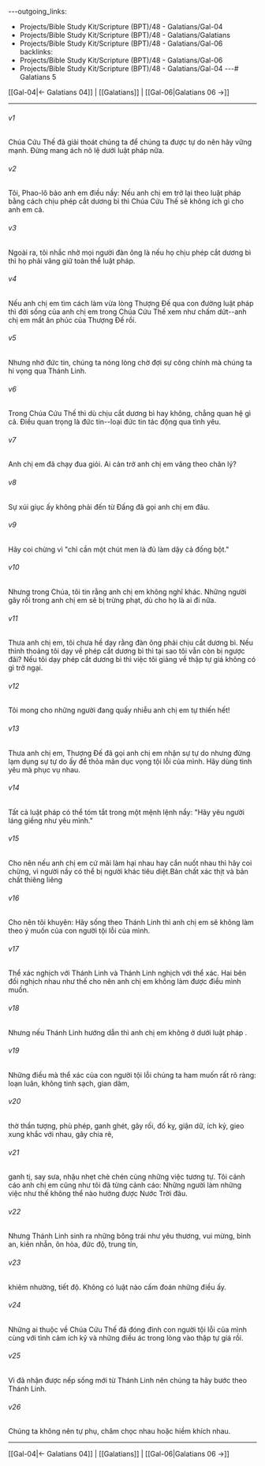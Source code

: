 ---outgoing_links:
  - Projects/Bible Study Kit/Scripture (BPT)/48 - Galatians/Gal-04
  - Projects/Bible Study Kit/Scripture (BPT)/48 - Galatians/Galatians
  - Projects/Bible Study Kit/Scripture (BPT)/48 - Galatians/Gal-06
backlinks:
  - Projects/Bible Study Kit/Scripture (BPT)/48 - Galatians/Gal-06
  - Projects/Bible Study Kit/Scripture (BPT)/48 - Galatians/Gal-04
---# Galatians 5

[[Gal-04|← Galatians 04]] | [[Galatians]] | [[Gal-06|Galatians 06 →]]
***



###### v1 
Chúa Cứu Thế đã giải thoát chúng ta để chúng ta được tự do nên hãy vững mạnh. Đừng mang ách nô lệ dưới luật pháp nữa. 

###### v2 
Tôi, Phao-lô bảo anh em điều nầy: Nếu anh chị em trở lại theo luật pháp bằng cách chịu phép cắt dương bì thì Chúa Cứu Thế sẽ không ích gì cho anh em cả. 

###### v3 
Ngoài ra, tôi nhắc nhở mọi người đàn ông là nếu họ chịu phép cắt dương bì thì họ phải vâng giữ toàn thể luật pháp. 

###### v4 
Nếu anh chị em tìm cách làm vừa lòng Thượng Đế qua con đường luật pháp thì đời sống của anh chị em trong Chúa Cứu Thế xem như chấm dứt--anh chị em mất ân phúc của Thượng Đế rồi. 

###### v5 
Nhưng nhờ đức tin, chúng ta nóng lòng chờ đợi sự công chính mà chúng ta hi vọng qua Thánh Linh. 

###### v6 
Trong Chúa Cứu Thế thì dù chịu cắt dương bì hay không, chẳng quan hệ gì cả. Điều quan trọng là đức tin--loại đức tin tác động qua tình yêu. 

###### v7 
Anh chị em đã chạy đua giỏi. Ai cản trở anh chị em vâng theo chân lý? 

###### v8 
Sự xúi giục ấy không phải đến từ Đấng đã gọi anh chị em đâu. 

###### v9 
Hãy coi chừng vì "chỉ cần một chút men là đủ làm dậy cả đống bột." 

###### v10 
Nhưng trong Chúa, tôi tin rằng anh chị em không nghĩ khác. Những người gây rối trong anh chị em sẽ bị trừng phạt, dù cho họ là ai đi nữa. 

###### v11 
Thưa anh chị em, tôi chưa hề dạy rằng đàn ông phải chịu cắt dương bì. Nếu thỉnh thoảng tôi dạy về phép cắt dương bì thì tại sao tôi vẫn còn bị ngược đãi? Nếu tôi dạy phép cắt dương bì thì việc tôi giảng về thập tự giá không có gì trở ngại. 

###### v12 
Tôi mong cho những người đang quấy nhiễu anh chị em tự thiến hết! 

###### v13 
Thưa anh chị em, Thượng Đế đã gọi anh chị em nhận sự tự do nhưng đừng lạm dụng sự tự do ấy để thỏa mãn dục vọng tội lỗi của mình. Hãy dùng tình yêu mà phục vụ nhau. 

###### v14 
Tất cả luật pháp có thể tóm tắt trong một mệnh lệnh nầy: "Hãy yêu người láng giềng như yêu mình." 

###### v15 
Cho nên nếu anh chị em cứ mãi làm hại nhau hay cắn nuốt nhau thì hãy coi chừng, vì người nầy có thể bị người khác tiêu diệt.Bản chất xác thịt và bản chất thiêng liêng 

###### v16 
Cho nên tôi khuyên: Hãy sống theo Thánh Linh thì anh chị em sẽ không làm theo ý muốn của con người tội lỗi của mình. 

###### v17 
Thể xác nghịch với Thánh Linh và Thánh Linh nghịch với thể xác. Hai bên đối nghịch nhau như thế cho nên anh chị em không làm được điều mình muốn. 

###### v18 
Nhưng nếu Thánh Linh hướng dẫn thì anh chị em không ở dưới luật pháp . 

###### v19 
Những điều mà thể xác của con người tội lỗi chúng ta ham muốn rất rõ ràng: loạn luân, không tinh sạch, gian dâm, 

###### v20 
thờ thần tượng, phù phép, ganh ghét, gây rối, đố kỵ, giận dữ, ích kỷ, gieo xung khắc với nhau, gây chia rẽ, 

###### v21 
ganh tị, say sưa, nhậu nhẹt chè chén cùng những việc tương tự. Tôi cảnh cáo anh chị em cũng như tôi đã từng cảnh cáo: Những người làm những việc như thế không thể nào hưởng được Nước Trời đâu. 

###### v22 
Nhưng Thánh Linh sinh ra những bông trái như yêu thương, vui mừng, bình an, kiên nhẫn, ôn hòa, đức độ, trung tín, 

###### v23 
khiêm nhường, tiết độ. Không có luật nào cấm đoán những điều ấy. 

###### v24 
Những ai thuộc về Chúa Cứu Thế đã đóng đinh con người tội lỗi của mình cùng với tình cảm ích kỷ và những điều ác trong lòng vào thập tự giá rồi. 

###### v25 
Vì đã nhận được nếp sống mới từ Thánh Linh nên chúng ta hãy bước theo Thánh Linh. 

###### v26 
Chúng ta không nên tự phụ, châm chọc nhau hoặc hiềm khích nhau.

***
[[Gal-04|← Galatians 04]] | [[Galatians]] | [[Gal-06|Galatians 06 →]]
